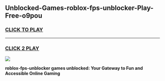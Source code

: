 
## Unblocked-Games-roblox-fps-unblocker-Play-Free-o9pou
<h3>
<a href="https://premium76.site?title=roblox-fps-unblocker&ref=20M">CLICK TO PLAY</a></h3>
<hr>

<h3>
<a href="https://premium76.site?title=roblox-fps-unblocker&ref=20M">CLICK 2 PLAY</a>
  
</h3>

<a href="https://premium76.site?title=roblox-fps-unblocker&ref=19M"><img src="https://clearcache.store/games.png"></a>


**roblox-fps-unblocker games unblocked: Your Gateway to Fun and Accessible Online Gaming**
